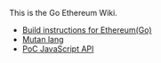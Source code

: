 This is the Go Ethereum Wiki.

* [Build instructions for Ethereum(Go)](https://github.com/ethereum/go-ethereum/wiki/Building-Ethereum(Go))
* [Mutan lang](https://github.com/ethereum/go-ethereum/wiki/Mutan)
* [PoC JavaScript API](https://github.com/ethereum/go-ethereum/wiki/PoC-JavaScript-API)
